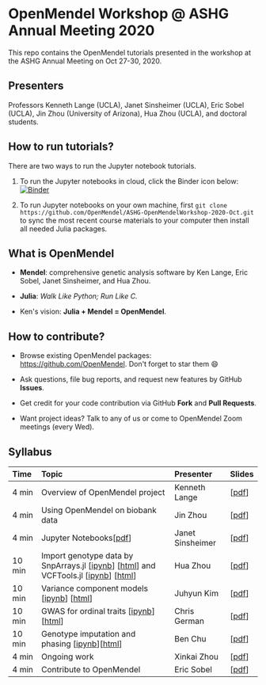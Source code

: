 # OpenMendel Workshop @ ASHG Annual Meeting 2020

This repo contains the OpenMendel tutorials presented in the workshop at the ASHG Annual Meeting on Oct 27-30, 2020.

## Presenters

Professors Kenneth Lange (UCLA), Janet Sinsheimer (UCLA), Eric Sobel (UCLA), Jin Zhou (University of Arizona), Hua Zhou (UCLA), and doctoral students.

## How to run tutorials?

There are two ways to run the Jupyter notebook tutorials.

1. To run the Jupyter notebooks in cloud, click the Binder icon below:  
[![Binder](https://mybinder.org/badge_logo.svg)](https://mybinder.org/v2/gh/OpenMendel/ASHG-OpenMendelWorkshop-2020-Oct/master)

2. To run Jupyter notebooks on your own machine, first `git clone https://github.com/OpenMendel/ASHG-OpenMendelWorkshop-2020-Oct.git` to sync the most recent course materials to your computer then install all needed Julia packages.

## What is OpenMendel

- **Mendel**: comprehensive genetic analysis software by Ken Lange, Eric Sobel, Janet Sinsheimer, and Hua Zhou.   

- **Julia**: _Walk Like Python; Run Like C._

- Ken's vision: **Julia + Mendel = OpenMendel**.

## How to contribute?

- Browse existing OpenMendel packages: <https://github.com/OpenMendel>. Don't forget to star them 😄

- Ask questions, file bug reports, and request new features by GitHub **Issues**.  

- Get credit for your code contribution via GitHub **Fork** and **Pull Requests**. 

- Want project ideas? Talk to any of us or come to OpenMendel Zoom meetings (every Wed).  

## Syllabus

| Time | Topic | Presenter | Slides |   
|:-----------|:------------|:------------|:------------|    
| 4 min | Overview of OpenMendel project | Kenneth Lange | \[[pdf](./01-OpenMendel-Lange/01-OpenMendel@ASHG_Introductory-Remarks_Lange.pdf)\] |  
| 4 min | Using OpenMendel on biobank data | Jin Zhou | \[[pdf](./02-Biobank-JZhou/02-OpenMendel@ASHG_Motivating-Examples_Zhou.pdf)\] |  
| 4 min | Jupyter Notebooks\[[pdf](./03-Orientation-Sinsheimer/jupyternotebooksJSS10012020.pdf)\] | Janet Sinsheimer | \[[pdf](./03-Orientation-Sinsheimer/03-OpenMendel@ASHG_Jupyternotebooks_Sinsheimer.pdf)\] |  
| 10 min | Import genotype data by SnpArrays.jl \[[ipynb](./04-SnpArrays-HZhou/SnpArraysTutorial.ipynb)\] \[[html](https://htmlpreview.github.io/?https://github.com/OpenMendel/ASHG-OpenMendelWorkshop-2020-Oct/blob/master/04-SnpArrays-HZhou/SnpArraysTutorial.html)\] and VCFTools.jl \[[ipynb](./04-SnpArrays-HZhou/vcftools.ipynb)\] \[[html](https://github.com/OpenMendel/ASHG-OpenMendelWorkshop-2020-Oct/blob/master/04-SnpArrays-HZhou/SnpArraysTutorial.html)\] | Hua Zhou | \[[pdf](./04-SnpArrays-HZhou/04-OpenMendel@ASHG_Snparrays_Vcftools_Admixture_Zhou.pdf)\] |  
| 10 min | Variance component models \[[ipynb](./05-VarianceComponent-Kim/VarianceComponentModels.ipynb)\] \[[html](https://htmlpreview.github.io/?https://github.com/OpenMendel/ASHG-OpenMendelWorkshop-2020-Oct/blob/master/05-VarianceComponent-Kim/VarianceComponentModels.html)\] | Juhyun Kim | \[[pdf](./05-VarianceComponent-Kim/05-OpenMendel@ASHG_VCModels_Kim.pdf)\] |    
| 10 min | GWAS for ordinal traits \[[ipynb](./06-OrdinalGWAS-German/ordinalgwas.ipynb)\] \[[html](https://htmlpreview.github.io/?https://github.com/OpenMendel/ASHG-OpenMendelWorkshop-2020-Oct/blob/master/06-OrdinalGWAS-German/ordinalgwas.html)\]| Chris German | \[[pdf](./06-OrdinalGWAS-German/06-OpenMendel@ASHG_OrdinalGWAS_German.pdf)\] |  
| 10 min | Genotype imputation and phasing \[[ipynb](./07-Impute-Chu/MendelImpute_Tutorial.ipynb)\]\[[html](https://htmlpreview.github.io/?https://github.com/OpenMendel/ASHG-OpenMendelWorkshop-2020-Oct/blob/master/07-Impute-Chu/MendelImpute_Tutorial.html)\] | Ben Chu | \[[pdf](./07-Impute-Chu/07-OpenMendel@ASHG_Imputation_Chu.pdf)\] |  
| 4 min | Ongoing work | Xinkai Zhou | \[[pdf](./08-Ongoing-XZhou/08-OpenMendel@ASHG_TraitSim_BLB_Xinkai-Zhou.pdf)\] |  
| 4 min | Contribute to OpenMendel | Eric Sobel | \[[pdf](./09-Contribute-Sobel/09-OpenMendel@ASHG_Concluding-Remarks_Sobel.pdf)\] |  
